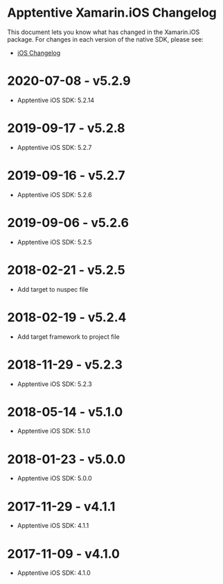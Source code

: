 # Apptentive Xamarin.iOS Changelog

This document lets you know what has changed in the Xamarin.iOS package. For changes in each version of the native SDK, please see:

- [iOS Changelog](https://github.com/apptentive/apptentive-ios/blob/master/CHANGELOG.md)

# 2020-07-08 - v5.2.9

- Apptentive iOS SDK: 5.2.14

# 2019-09-17 - v5.2.8

- Apptentive iOS SDK: 5.2.7

# 2019-09-16 - v5.2.7

- Apptentive iOS SDK: 5.2.6

# 2019-09-06 - v5.2.6

- Apptentive iOS SDK: 5.2.5

# 2018-02-21 - v5.2.5

- Add target to nuspec file

# 2018-02-19 - v5.2.4

- Add target framework to project file

# 2018-11-29 - v5.2.3

- Apptentive iOS SDK: 5.2.3

# 2018-05-14 - v5.1.0

- Apptentive iOS SDK: 5.1.0

# 2018-01-23 - v5.0.0

- Apptentive iOS SDK: 5.0.0

# 2017-11-29 - v4.1.1

- Apptentive iOS SDK: 4.1.1

# 2017-11-09 - v4.1.0

- Apptentive iOS SDK: 4.1.0
